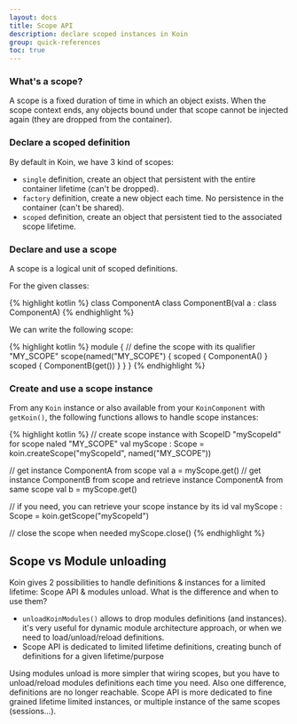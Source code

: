 ```yaml
---
layout: docs
title: Scope API
description: declare scoped instances in Koin
group: quick-references
toc: true
---
```


### What's a scope?
A scope is a fixed duration of time in which an object exists. When the scope context ends, any objects bound under that scope cannot be injected again (they are dropped from the container).

### Declare a scoped definition

By default in Koin, we have 3 kind of scopes:

- `single` definition, create an object that persistent with the entire container lifetime (can't be dropped).
- `factory` definition, create a new object each time. No persistence in the container (can't be shared).
- `scoped` definition, create an object that persistent tied to the associated scope lifetime.

### Declare and use a scope

A scope is a logical unit of scoped definitions.

For the given classes:

{% highlight kotlin %}
class ComponentA
class ComponentB(val a : class ComponentA)
{% endhighlight %}

We can write the following scope:

{% highlight kotlin %}
module {
    // define the scope with its qualifier "MY_SCOPE"
    scope(named("MY_SCOPE") {
        scoped { ComponentA() }
        scoped { ComponentB(get()) }
    }
}
{% endhighlight %}

### Create and use a scope instance

From any `Koin` instance or also available from your `KoinComponent` with `getKoin()`, the following functions allows to handle scope instances:

{% highlight kotlin %}
// create scope instance with ScopeID "myScopeId" for scope naled "MY_SCOPE"
val myScope : Scope = koin.createScope("myScopeId", named("MY_SCOPE"))

// get instance ComponentA from scope
val a = myScope.get<ComponentA>()
// get instance ComponentB from scope and retrieve instance ComponentA from same scope
val b = myScope.get<ComponentB>()

// if you need, you can retrieve your scope instance by its id
val myScope : Scope = koin.getScope("myScopeId")

// close the scope when needed
myScope.close()
{% endhighlight %}

## Scope vs Module unloading

Koin gives 2 possibilities to handle definitions & instances for a limited lifetime: Scope API & modules unload. What is the difference and when to use them?

- `unloadKoinModules()` allows to drop modules definitions (and instances). it's very useful for dynamic module architecture approach, or when we need to load/unload/reload definitions.
- Scope API is dedicated to limited lifetime definitions, creating bunch of definitions for a given lifetime/purpose

Using modules unload is more simpler that wiring scopes, but you have to unload/reload modules definitions each time you need. Also one difference, definitions are no longer reachable. Scope API is more dedicated to fine grained lifetime limited instances, or multiple instance of the same scopes (sessions...).
